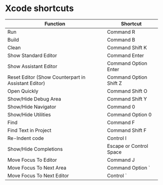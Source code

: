 # Xcode shortcuts

| Function | Shortcut |
-----------|----------|
| Run | Command R |
| Build | Command B |
| Clean | Command Shift K |
| Show Standard Editor | Command Enter |
| Show Assistant Editor | Command Option Enter |
| Reset Editor (Show Counterpart in Assistant Editor) | Command Option Shift Z |
| Open Quickly | Command Shift O |
| Show/Hide Debug Area | Command Shift Y |
| Show/Hide Navigator | Command 0 |
| Show/Hide Utilities | Command Option 0 |
| Find | Command F |
| Find Text in Project | Command Shift F |
| Re-Indent code | Control I |
| Show/Hide Completions | Escape or Control Space |
| Move Focus To Editor | Command J |
| Move Focus To Next Area | Command Option ` |
| Move Focus To Next Editor | Control ` |
